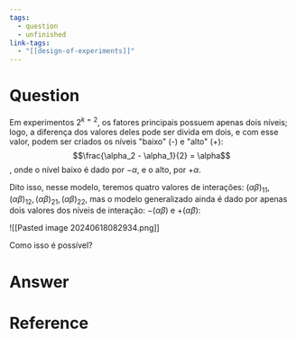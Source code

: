 ```yaml
---
tags:
  - question
  - unfinished
link-tags:
  - "[[design-of-experiments]]"
---
```

# Question
Em experimentos $2^{k=2}$, os fatores principais possuem apenas dois níveis; logo, a diferença dos valores deles pode ser divida em dois, e com esse valor, podem ser criados os níveis "baixo" (-) e "alto" (+):
$$\frac{\alpha_2 - \alpha_1}{2} = \alpha$$ , onde o nível baixo é dado por $-\alpha$, e o alto, por $+\alpha$.

Dito isso, nesse modelo, teremos quatro valores de interações: $(\alpha \beta)_{11}, (\alpha \beta)_{12}, (\alpha \beta)_{21}, (\alpha \beta)_{22}$, mas o modelo generalizado ainda é dado por apenas dois valores dos níveis de interação: $-(\alpha \beta)$  e $+(\alpha \beta)$:

![[Pasted image 20240618082934.png]]

Como isso é possível?
# Answer


# Reference

